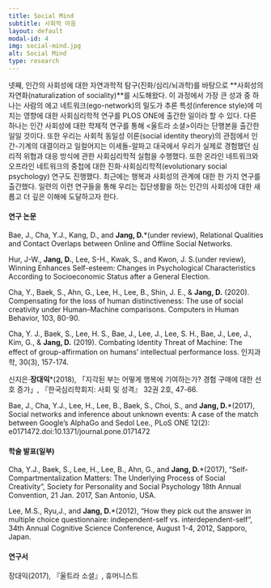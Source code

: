 ```yaml
---
title: Social Mind
subtitle: 사회적 마음
layout: default
modal-id: 4
img: social-mind.jpg
alt: Social Mind
type: research
---
```


넷째, 인간의 사회성에 대한 자연과학적 탐구(진화/심리/뇌과학)를 바탕으로 **사회성의 자연화(naturalization of sociality)**를 시도해왔다. 이 과정에서 가장 큰 성과 중 하나는 사람의 에고 네트워크(ego-network)의 밀도가 추론 특성(inference style)에 미치는 영향에 대한 사회심리학적 연구를 PLOS ONE에 출간한 일이라 할 수 있다. 다른 하나는 인간 사회성에 대한 학제적 연구를 통해 <울트라 소셜>이라는 단행본을 출간한 일일 것이다. 또한 우리는 사회적 동일성 이론(social identity theory)의 관점에서 인간-기계의 대결이라고 일컬어지는 이세돌-알파고 대국에서 우리가 실제로 경험했던 심리적 위협과 대응 방식에 관한 사회심리학적 실험을 수행했다. 또한 온라인 네트워크와 오프라인 네트워크의 중첩에 대한 진화·사회심리학적(evolutionary social psychology) 연구도 진행했다. 최근에는 행복과 사회성의 관계에 대한 한 가지 연구를 출간했다. 일련의 이런 연구들을 통해 우리는 집단생활을 하는 인간의 사회성에 대한 새롭고 더 깊은 이해에 도달하고자 한다.

#### 연구 논문
Bae, J., Cha, Y.J., Kang, D., and **Jang, D.***(under review), Relational Qualities and Contact Overlaps between Online and Offline Social Networks.

Hur, J-W., **Jang, D.**, Lee, S-H., Kwak, S., and Kwon, J. S.(under review), Winning Enhances Self-esteem: Changes in Psychological Characteristics According to Socioeconomic Status after a General Election.

Cha, Y., Baek, S., Ahn, G., Lee, H., Lee, B., Shin, J. E., & **Jang, D.** (2020). Compensating for the loss of human distinctiveness: The use of social creativity under Human–Machine comparisons. Computers in Human Behavior, 103, 80-90.

Cha, Y. J., Baek, S., Lee, H. S., Bae, J., Lee, J., Lee, S. H., Bae, J., Lee, J., Kim, G., & **Jang, D.** (2019). Combating Identity Threat of Machine: The effect of group-affirmation on humans’ intellectual performance loss. 인지과학, 30(3), 157-174.

신지은·**장대익***(2018), 「지각된 부는 어떻게 행복에 기여하는가? 경험 구매에 대한 선호 증가」, 『한국심리학회지: 사회 및 성격』 32권 2호, 47-66.

Bae, J., Cha, Y.J., Lee, H., Lee, B., Baek, S., Choi, S., and **Jang, D.***(2017), Social networks and inference about unknown events: A case of the match between Google’s AlphaGo and Sedol Lee., PLoS ONE 12(2): e0171472.doi:10.1371/journal.pone.0171472

#### 학술 발표(일부)
Cha, Y.J., Baek, S., Lee, H., Lee, B., Ahn, G., and **Jang, D.***(2017), “Self-Compartmentalization Matters: The Underlying Process of Social Creativity”, Society for Personality and Social Psychology 18th Annual Convention, 21 Jan. 2017, San Antonio, USA.

Lee, M.S., Ryu,J., and **Jang, D.***(2012), “How they pick out the answer in multiple choice questionnaire: independent-self vs. interdependent-self”, 34th Annual Cognitive Science Conference, August 1-4, 2012, Sapporo, Japan.

#### 연구서
장대익(2017), 『울트라 소셜』, 휴머니스트
